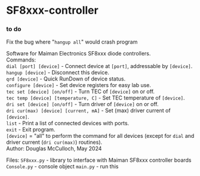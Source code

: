 # SF8xxx-controller

### to do
Fix the bug where "`hangup all`" would crash program

Software for Maiman Electronics SF8xxx diode controllers.\
Commands:\
`dial [port] [device]` - Connect device at `[port]`, addressable by `[device]`.\
`hangup [device]` - Disconnect this device.\
`qrd [device]` - Quick RunDown of device status.\
`configure [device]` - Set device registers for easy lab use.\
`tec set [device] [on/off]` - Turn TEC of `[device]` on or off.\
`tec temp [device] [temperature, C]` - Set TEC temperature of `[device]`.\
`dri set [device] [on/off]` - Turn driver of `[device]` on or off.\
`dri cur(max) [device] [current, mA]` - Set (max) driver current of `[device]`.\
`list` - Print a list of connected devices with ports.\
`exit` - Exit program.\
`[device]` = "all" to perform the command for all devices (except for `dial` and driver current (`dri cur(max)`) routines).\
Author: Douglas McCulloch, May 2024

Files:
`SF8xxx.py` - library to interface with Maiman SF8xxx controller boards
`Console.py` - console object
`main.py` - run this
